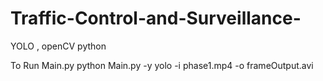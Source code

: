 # Traffic-Control-and-Surveillance-
YOLO , openCV python

To Run Main.py
python Main.py -y yolo -i phase1.mp4 -o frameOutput.avi
